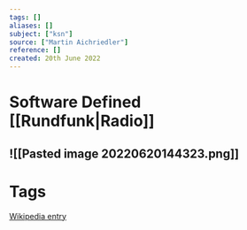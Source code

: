 ```yaml
---
tags: []
aliases: []
subject: ["ksn"]
source: ["Martin Aichriedler"]
reference: []
created: 20th June 2022
---
```


# Software Defined [[Rundfunk|Radio]]

![[Pasted image 20220620144323.png]]
---
# Tags
[Wikipedia entry](https://en.wikipedia.org/wiki/Software-defined_radio)
